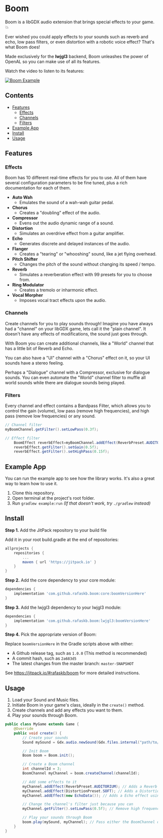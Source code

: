 # Boom

Boom is a libGDX audio extension that brings special effects to your game. 💥

Ever wished you could apply effects to your sounds such as reverb and echo, low pass filters, or even distortion with a robotic voice effect? That's what Boom does!

Made exclusively for the **lwjgl3** backend, Boom unleashes the power of OpenAL so you can make use of all its features.

Watch the video to listen to its features:

[![Boom Example](.edia/video_preview.png)](https://youtu.be/GJjAHdrO-5A "Boom Example")

## Contents

- [Features](#features)
    - [Effects](#effects)
    - [Channels](#channels)
    - [Filters](#filters)
- [Example App](#example-app)
- [Install](#install)
- [Usage](#usage)

## Features

### Effects

Boom has 10 different real-time effects for you to use. All of them have several configuration parameters to be fine tuned, plus a rich documentation for each of them.

- **Auto Wah**
    - Emulates the sound of a wah-wah guitar pedal.
- **Chorus**
    - Creates a "doubling" effect of the audio.
- **Compressor**
    - Evens out the audio dynamic range of a sound.
- **Distortion**
    - Simulates an overdrive effect from a guitar amplifier.
- **Echo**
    - Generates discrete and delayed instances of the audio.
- **Flanger**
    - Creates a "tearing" or "whooshing" sound, like a jet flying overhead.
- **Pitch Shifter**
    - Changes the pitch of the sound without changing its speed / tempo.
- **Reverb**
    - Simulates a reverberation effect with 99 presets for you to choose from.
- **Ring Modulator**
    - Creates a tremolo or inharmonic effect.
- **Vocal Morpher**
    - Imposes vocal tract effects upon the audio.

### Channels

Create channels for you to play sounds through! Imagine you have always had a "channel" on your libGDX game, lets call it the "plain channel". It doesn't have any effects of modifications, the sound just goes through.

With Boom you can create additional channels, like a "World" channel that has a little bit of Reverb and Echo.

You can also have a "UI" channel with a "Chorus" effect on it, so your UI sounds have a stereo feeling.

Perhaps a "Dialogue" channel with a Compressor, exclusive for dialogue sounds. You can even automate the "World" channel filter to muffle all world sounds while there are dialogue sounds being played.

### Filters

Every channel and effect contains a Bandpass Filter, which allows you to control the gain (volume), low pass (remove high frequencies), and high pass (remove low frequencies) or any sound.

```java
// Channel filter
myBoomChannel.getFilter().setLowPass(0.3f);

// Effect filter
    BoomEffect reverbEffect=myBoomChannel.addEffect(ReverbPreset.AUDITORIUM);
    reverbEffect.getFilter().setGain(0.5f);
    reverbEffect.getFilter().setHighPass(0.15f);
```

## Example App

You can run the example app to see how the library works. It's also a great way to learn how to use it.

1. Clone this repository.
2. Open terminal at the project's root folder.
3. Run `gradlew example:run` _(If that doesn't work, try `./gradlew` instead)_

## Install

**Step 1.** Add the JitPack repository to your build file

Add it in your root build.gradle at the end of repositories:

```groovy
allprojects {
    repositories {
        ...
        maven { url 'https://jitpack.io' }
    }
}
```

**Step 2.** Add the core dependency to your core module:

```groovy
dependencies {
    implementation 'com.github.rafaskb.boom:core:boomVersionHere'
}
```

**Step 3.** Add the lwjgl3 dependency to your lwjgl3 module:

```groovy
dependencies {
    implementation 'com.github.rafaskb.boom:lwjgl3:boomVersionHere'
}
```

**Step 4.** Pick the appropriate version of Boom:

Replace `boomVersionHere` in the Gradle scripts above with either:

- A Github release tag, such as `1.0.0` (This method is recommended)
- A commit hash, such as `2a683d5`
- The latest changes from the master branch: `master-SNAPSHOT`

See https://jitpack.io/#rafaskb/boom for more detailed instructions.

## Usage

1. Load your Sound and Music files.
2. Initiate Boom in your game's class, ideally in the `create()` method.
3. Create channels and add any effects you want to them.
4. Play your sounds through Boom.

```java
public class MyGame extends Game {
    @Override
    public void create() {
        // Create your sounds
        Sound mySound = Gdx.audio.newSound(Gdx.files.internal("path/to/sound.wav"));

        // Init Boom
        Boom boom = Boom.init();

        // Create a Boom channel
        int channelId = 3;
        BoomChannel myChannel = boom.createChannel(channelId);

        // Add some effects to it
        myChannel.addEffect(ReverbPreset.AUDITORIUM); // Adds a Reverb effect through a preset
        myChannel.addEffect(DistortionPreset.SOFT); // Adds a Distortion effect through a preset
        myChannel.addEffect(new EchoData()); // Adds a Echo effect using the default values

        // Change the channel's filter just because you can
        myChannel.getFilter().setLowPass(0.5f); // Remove high frequencies

        // Play your sounds through Boom
        boom.play(mySound, myChannel); // Pass either the BoomChannel object or just its ID
    }
}
```
